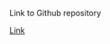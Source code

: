 Link to Github repository

[Link](https://github.com/PersonHood/Markdown/blob/b840287c3859770f71cdd7dd2e2ebb63f28bb175/Markdown.md)
